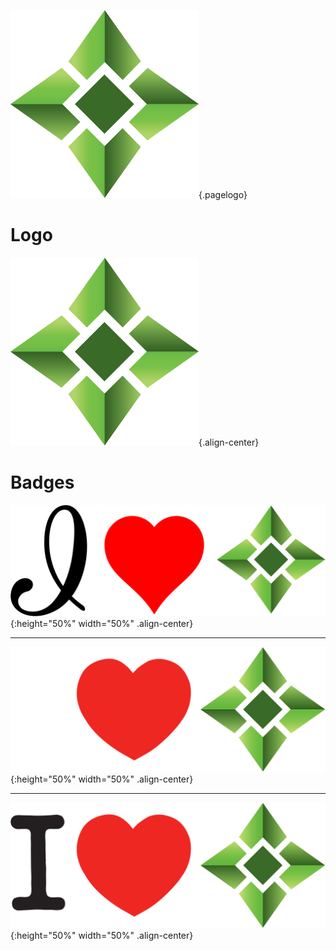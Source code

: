 ![Logo](/uploads/logo.png "Logo"){.pagelogo}
<!-- TITLE: Media -->
<!-- SUBTITLE: Ellaism - A stable network with no premine and no dev fees -->

# Logo
![Logo](/uploads/logo.png "Logo"){.align-center}

# Badges
![I Love Ella Alt](/uploads/badges/i-love-ella-alt.png "I Love Ella Alt"){:height="50%" width="50%" .align-center}  
  	
---

![I Love Ella White](/uploads/badges/i-love-ella-white.png "I Love Ella White"){:height="50%" width="50%" .align-center}  

---

![I Love Ella](/uploads/badges/i-love-ella.png "I Love Ella"){:height="50%" width="50%" .align-center}